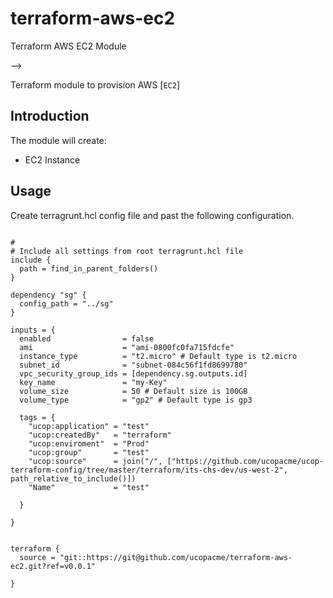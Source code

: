 # terraform-aws-ec2
Terraform AWS EC2 Module


-->

Terraform module to provision AWS [`EC2`]



## Introduction

The module will create:

* EC2 Instance



## Usage
Create terragrunt.hcl config file and past the following configuration.

```hcl

#
# Include all settings from root terragrunt.hcl file
include {
  path = find_in_parent_folders()
}

dependency "sg" {
  config_path = "../sg"
}

inputs = {
  enabled                = false
  ami                    = "ami-0800fc0fa715fdcfe"
  instance_type          = "t2.micro" # Default type is t2.micro
  subnet_id              = "subnet-084c56f1fd8699780"
  vpc_security_group_ids = [dependency.sg.outputs.id]
  key_name               = "my-Key"
  volume_size            = 50 # Default size is 100GB
  volume_type            = "gp2" # Default type is gp3

  tags = {
    "ucop:application" = "test"
    "ucop:createdBy"   = "terraform"
    "ucop:enviroment"  = "Prod"
    "ucop:group"       = "test"
    "ucop:source"      = join("/", ["https://github.com/ucopacme/ucop-terraform-config/tree/master/terraform/its-chs-dev/us-west-2", path_relative_to_include()])
    "Name"             = "test"
  
  }

}


terraform {
  source = "git::https://git@github.com/ucopacme/terraform-aws-ec2.git?ref=v0.0.1"

}
